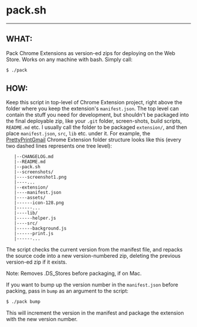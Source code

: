 # pack.sh
---

## WHAT:
Pack Chrome Extensions as version-ed zips for deploying on the Web Store. Works on any machine with bash. Simply call:

```bash
$ ./pack
```

## HOW:
Keep this script in top-level of Chrome Extension project, right above the folder where you keep the extension's `manifest.json`. The top level can contain the stuff you need for development, but shouldn't be packaged into the final deployable zip, like your `.git` folder, screen-shots, build scripts, `README.md` etc. I usually call the folder to be packaged `extension/`, and then place `manifest.json`, `src`, `lib` etc. under it. For example, the [PrettyPrintGmail](https://chrome.google.com/webstore/detail/pretty-print-gmail/gdanfldekhdgkbmdoeapbgbcpfglkflg?hl=en) Chrome Extension folder structure looks like this (every two dashed lines represents one tree level):

```
   |--CHANGELOG.md
   |--README.md
   |--pack.sh
   |--screenshots/
   |----screenshot1.png
   |----...
   |--extension/
   |----manifest.json
   |----assets/
   |------icon-128.png
   |------...
   |----lib/
   |------helper.js
   |----src/
   |------background.js
   |------print.js
   |------...
```


The script checks the current version from the manifest file, and repacks the source code into a new version-numbered zip, deleting the previous version-ed zip if it exists. 

Note: Removes .DS_Stores before packaging, if on Mac.

If you want to bump up the version number in the `manifest.json` before packing, pass in `bump` as an argument to the script:

```bash
$ ./pack bump
```

This will increment the version in the manifest and package the extension with the new version number.

